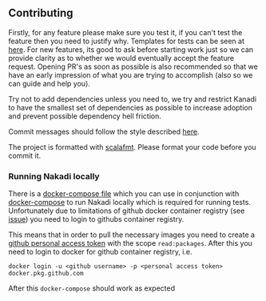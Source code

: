 ## Contributing

Firstly, for any feature please make sure you test it, if you can't test the feature then you need to justify why.
Templates for tests can be seen at [here](https://github.com/zalando-nakadi/kanadi/tree/master/src/test/scala). For new
features, its good to ask before starting work just so we can provide clarity as to whether we would eventually accept
the feature request. Opening PR's as soon as possible is also recommended so that we have an early impression of what
you are trying to accomplish (also so we can guide and help you).

Try not to add dependencies unless you need to, we try and restrict Kanadi to have the smallest set of dependencies as
possible to increase adoption and prevent possible dependency hell friction.

Commit messages should follow the style described [here](https://chris.beams.io/posts/git-commit/).

The project is formatted with [scalafmt](https://scalameta.org/scalafmt/). Please format your code before you commit it.

### Running Nakadi locally
There is a [docker-compose file](https://github.com/zalando-nakadi/kanadi/blob/master/docker-compose.yml) which you can use in
conjunction with [docker-compose](https://docs.docker.com/compose/) to run Nakadi locally which is required for running tests. Unfortunately due to limitations
of github docker container registry 
(see [issue](https://github.community/t/docker-pull-from-public-github-package-registry-fail-with-no-basic-auth-credentials-error/16358/68))
you need to login to githubs container registry.

This means that in order to pull the necessary images you need to create a [github personal access token](https://github.com/settings/tokens) 
with the scope `read:packages`. After this you need to login to docker for github container registry, i.e.

```shell
docker login -u <github username> -p <personal access token> docker.pkg.github.com
```

After this `docker-compose` should work as expected
